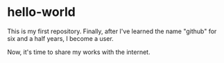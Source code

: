 # hello-world
This is my first repository.
Finally, after I've learned the name "github" for six and a half years, I become a user.

Now, it's time to share my works with the internet.
